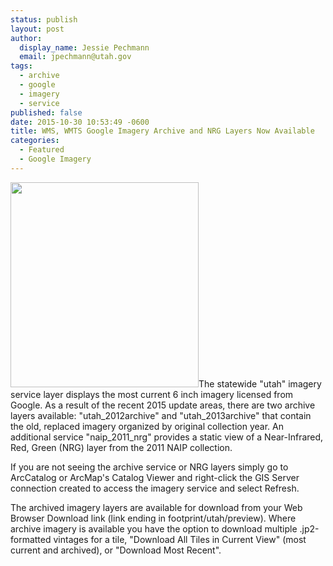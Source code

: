 ```yaml
---
status: publish
layout: post
author:
  display_name: Jessie Pechmann
  email: jpechmann@utah.gov
tags:
  - archive
  - google
  - imagery
  - service
published: false
date: 2015-10-30 10:53:49 -0600
title: WMS, WMTS Google Imagery Archive and NRG Layers Now Available
categories:
  - Featured
  - Google Imagery
---
```

<p><img alt="" src="{{ "/images/ArchiveServicesDownload.png" | prepend: site.baseurl }}" class="inline-text-left" width="301" height="328" />The statewide "utah" imagery service layer displays the most current 6 inch imagery licensed from Google. As a result of the recent 2015 update areas, there are two archive layers available: "utah_2012archive" and "utah_2013archive" that contain the old, replaced imagery organized by original collection year. An additional service "naip_2011_nrg" provides a static view of a Near-Infrared, Red, Green (NRG) layer from the 2011 NAIP collection.</p>
<p>If you are not seeing the archive service or NRG layers simply go to ArcCatalog or ArcMap's Catalog Viewer and right-click the GIS Server connection created to access the imagery service and select Refresh. </p>
<p>The archived imagery layers are available for download from your Web Browser Download link  (link ending in footprint/utah/preview). Where archive imagery is available you have the option to download multiple .jp2-formatted vintages for a tile, "Download All Tiles in Current View" (most current and archived), or "Download Most Recent".</p>

